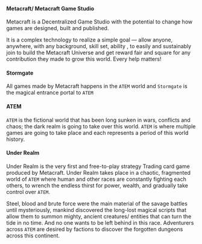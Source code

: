 #### Metacraft/ Metacraft Game Studio
Metacraft is a Decentralized Game Studio with the potential to change how games are designed, built and published.

It is a complex technology to realize a simple goal — allow anyone, anywhere, with any background, skill set, ability , to easily and sustainably join to build the Metacraft Universe and get reward fair and square for any contribution they made to grow this world. Every help matters!

#### Stormgate
All games made by Metacraft happens in the `ATEM` world and `Stormgate` is the magical entrance portal to `ATEM`

#### ATEM
`ATEM` is the fictional world that has been long sunken in wars, conflicts and chaos; the dark realm is going to take over this world. `ATEM` is where multiple games are going to take place and each represents a period of this world history.

#### Under Realm
Under Realm is the very first and free-to-play strategy Trading card game produced by Metacraft. Under Realm takes place in a chaotic, fragmented world of `ATEM` where human and other races are constantly fighting each others, to wrench the endless thirst for power, wealth, and gradually take control over `ATEM`. 

Steel, blood and brute force were the main material of the savage battles until mysteriously, mankind discovered the long-lost magical scripts that allow them to summon mighty, ancient creatures/ entities that can turn the tide in no time. And no one wants to be left behind in this race. Adventurers across `ATEM` are desired by factions to discover the forgotten dungeons across this continent.
